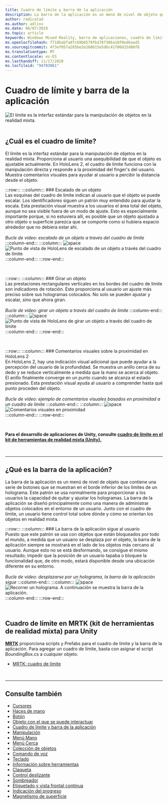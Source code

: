 ```yaml
---
title: Cuadro de límite y barra de la aplicación
description: La barra de la aplicación es un menú de nivel de objeto que contiene una serie de botones que se muestran en el borde inferior de los límites de un holograma.
author: radicalad
ms.author: adlinv
ms.date: 06/07/2019
ms.topic: article
keywords: Windows Mixed Reality, barra de aplicaciones, cuadro de límite, auriculares de realidad mixta, auriculares de realidad mixta de Windows, auriculares de realidad virtual, HoloLens, MRTK, kit de herramientas de realidad mixta
ms.openlocfilehash: f718babfa07c69b6579fbd78f306a10f0ed6aad5
ms.sourcegitcommit: 4f3ef057a285be2e260615e5d6c41f00d15d08f8
ms.translationtype: MT
ms.contentlocale: es-ES
ms.lasthandoff: 11/17/2020
ms.locfileid: "94703061"
---
```

# <a name="bounding-box-and-app-bar"></a>Cuadro de límite y barra de la aplicación
![El límite es la interfaz estándar para la manipulación de objetos en la realidad mixta.](images/UX_Hero_BoundingBox.jpg)<br>
<br>

## <a name="what-is-the-bounding-box"></a>¿Cuál es el cuadro de límite?

El límite es la interfaz estándar para la manipulación de objetos en la realidad mixta. Proporciona al usuario una asequibilidad de que el objeto es ajustable actualmente. En HoloLens 2, el cuadro de límite funciona con la manipulación directa y responde a la proximidad del finger's del usuario. Muestra comentarios visuales para ayudar al usuario a percibir la distancia desde el objeto.

:::row:::
    :::column:::
        ### <a name="scaling-an-objectbr"></a>Escalado de un objeto<br>
        Las esquinas del cuadro de límite indican al usuario que el objeto se puede escalar. Los identificadores siguen un patrón muy entendido para ajustar la escala. Esta prestación visual muestra a los usuarios el área total del objeto, aunque no sea visible fuera de un modo de ajuste. Esto es especialmente importante porque, si no estuviera allí, es posible que un objeto ajustado a otro objeto o superficie parezca que se comporte como si hubiera espacio alrededor que no debiera estar ahí.<br>
        <br>
        *Bucle de vídeo: escalado de un objeto a través del cuadro de límite*
    :::column-end:::
        :::column:::
        ![space](images/spacer-20x582.png)<br>
       ![Punto de vista de HoloLens de escalado de un objeto a través del cuadro de límite](images/HoloLens2_BoundingBox.gif)<br>
    :::column-end:::
:::row-end:::

<br>

:::row:::
    :::column:::
        ### <a name="rotating-an-objectbr"></a>Girar un objeto<br>
        Las prestaciones rectangulares verticales en los bordes del cuadro de límite son indicadores de rotación. Esto proporciona al usuario un ajuste más preciso sobre sus hologramas colocados. No solo se pueden ajustar y escalar, sino que ahora giran.<br>
        <br>
        *Bucle de vídeo: girar un objeto a través del cuadro de límite*
    :::column-end:::
        :::column:::
        ![space](images/spacer-20x582.png)<br>
       ![Punto de vista de HoloLens de girar un objeto a través del cuadro de límite](images/HoloLens2_BoundingBox_Rotate.gif)<br>
    :::column-end:::
:::row-end:::

<br>

:::row:::
    :::column:::
        ### <a name="visual-feedback-on-hand-proximity-on-hololens-2br"></a>Comentarios visuales sobre la proximidad en HoloLens 2<br>
        En HoloLens 2, hay una indicación visual adicional que puede ayudar a la percepción del usuario de la profundidad. Se muestra un anillo cerca de su dedo y se reduce verticalmente a medida que la mano se acerca al objeto. El anillo finalmente converge en un punto cuando se alcanza el estado presionado. Esta prestación visual ayuda al usuario a comprender hasta qué punto proceden del objeto.<br>
        <br>
        *Bucle de vídeo: ejemplo de comentarios visuales basados en proximidad a un cuadro de límite*
    :::column-end:::
        :::column:::
        ![space](images/spacer-20x582.png)<br>
       ![Comentarios visuales en proximidad](images/HoloLens2_Proximity.gif)<br>
    :::column-end:::
:::row-end:::

<br>

**Para el desarrollo de aplicaciones de Unity, consulte [cuadro de límite en el kit de herramientas de realidad mixta (Unity).](https://microsoft.github.io/MixedRealityToolkit-Unity/Documentation/README_BoundingBox.html)**

<br>

---

## <a name="what-is-the-app-bar"></a>¿Qué es la barra de la aplicación?

La barra de la aplicación es un menú de nivel de objeto que contiene una serie de botones que se muestran en el borde inferior de los límites de un holograma. Este patrón se usa normalmente para proporcionar a los usuarios la capacidad de quitar y ajustar los hologramas. La barra de la aplicación se diseñó principalmente como una manera de administrar objetos colocados en el entorno de un usuario. Junto con el cuadro de límite, un usuario tiene control total sobre dónde y cómo se orientan los objetos en realidad mixta.

:::row:::
    :::column:::
        ### <a name="the-app-bar-follows-the-userbr"></a>La barra de la aplicación sigue al usuario<br>
        Puesto que este patrón se usa con objetos que están bloqueados por todo el mundo, a medida que un usuario se desplaza por el objeto, la barra de la aplicación siempre se mostrará en el lado de los objetos más cercano al usuario. Aunque esto no se está desformando, se consigue el mismo resultado; impedir que la posición de un usuario tapaba o bloquee la funcionalidad que, de otro modo, estará disponible desde una ubicación diferente en su entorno. <br>
        <br>
        *Bucle de vídeo: desplazarse por un holograma, la barra de la aplicación sigue*
    :::column-end:::
        :::column:::
        ![space](images/spacer-20x582.png)<br>
       ![Recorrer un holograma. A continuación se muestra la barra de la aplicación.](images/HoloLens2_AppBarFollowing.gif)<br>
    :::column-end:::
:::row-end:::

<br>


## <a name="bounding-box-in-mrtk-mixed-reality-toolkit-for-unity"></a>Cuadro de límite en MRTK (kit de herramientas de realidad mixta) para Unity
**[MRTK](https://github.com/Microsoft/MixedRealityToolkit-Unity)** proporciona scripts y Prefabs para el cuadro de límite y la barra de la aplicación. Para agregar un cuadro de límite, basta con asignar el script BoundingBox.cs a cualquier objeto.

* [MRTK: cuadro de límite](https://microsoft.github.io/MixedRealityToolkit-Unity/Documentation/README_BoundingBox.html)


<br>

---


## <a name="see-also"></a>Consulte también

* [Cursores](cursors.md)
* [Haces de mano](point-and-commit.md)
* [Botón](button.md)
* [Objeto con el que se puede interactuar](interactable-object.md)
* [Cuadro de límite y barra de la aplicación](app-bar-and-bounding-box.md)
* [Manipulación](direct-manipulation.md)
* [Menú Mano](hand-menu.md)
* [Menú Cerca](near-menu.md)
* [Colección de objetos](object-collection.md)
* [Comando de voz](voice-input.md)
* [Teclado](keyboard.md)
* [Información sobre herramientas](tooltip.md)
* [Claqueta](slate.md)
* [Control deslizante](slider.md)
* [Sombreador](shader.md)
* [Etiquetado y vista frontal continua](billboarding-and-tag-along.md)
* [Indicación del progreso](progress.md)
* [Magnetismo de superficie](surface-magnetism.md)
